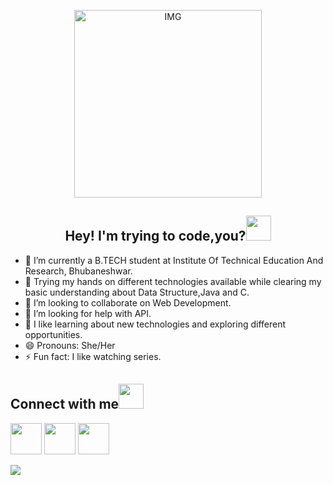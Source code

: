
<p align="center">
<img align="center" alt="IMG" src="https://octodex.github.com/images/femalecodertocat.png" height="300" />
  </p>


<h2 align="center">Hey! I'm trying to code,you?<img width="40px" src="https://c.tenor.com/MdI9bTt7NMgAAAAj/good-evening-hand-wave.gif"></h2>





- 🔭 I’m currently a B.TECH student at Institute Of Technical Education And Research, Bhubaneshwar.
- 🌱 Trying my hands on different technologies available while clearing my basic understanding about Data Structure,Java and C.
- 👯 I’m looking to collaborate on Web Development.
- 🤔 I’m looking for help with API.
- 💬 I like learning about new technologies and exploring different opportunities.
- 😄 Pronouns: She/Her
- ⚡ Fun fact: I like watching series.
<h2>Connect with me<img src="https://bosonmachines.com/wp-content/uploads/2019/05/contactus.gif" width="40px"></h2>
<p align="left">
<a href="mailto:dikshavatsz2050@gmail.com"><img src="https://cdn4.iconfinder.com/data/icons/free-colorful-icons/360/gmail.png" width="50px"></a> <img src="https://cdn4.iconfinder.com/data/icons/social-media-icons-the-circle-set/48/linkedin_circle-512.png" width="50px"> <img src="https://www.freeiconspng.com/thumbs/logo-twitter-png/logo-twitter-icon-symbol-0.png" width="50px">
  </p>

<img src="https://github-readme-stats.vercel.app/api?username=Diksha-Vats&&show_icons=true&title_color=ffffff&icon_color=bb2acf&text_color=daf7dc&bg_color=151515">
